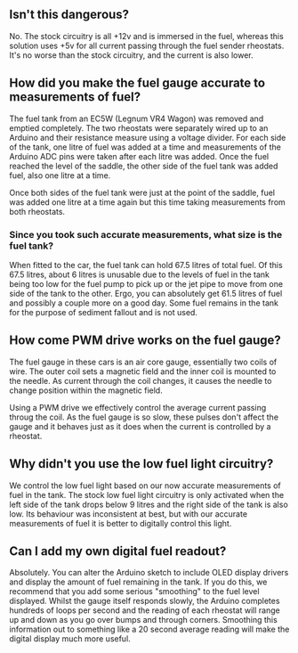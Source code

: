 ## Isn't this dangerous?
No.  The stock circuitry is all +12v and is immersed in the fuel, whereas this solution uses +5v for all current passing through the fuel sender rheostats.  It's no worse than the stock circuitry, and the current is also lower.

## How did you make the fuel gauge accurate to measurements of fuel?
The fuel tank from an EC5W (Legnum VR4 Wagon) was removed and emptied completely.  The two rheostats were separately wired up to an Arduino and their resistance measure using a voltage divider.  For each side of the tank, one litre of fuel was added at a time and measurements of the Arduino ADC pins were taken after each litre was added.  Once the fuel reached the level of the saddle, the other side of the fuel tank was added fuel, also one litre at a time.

Once both sides of the fuel tank were just at the point of the saddle, fuel was added one litre at a time again but this time taking measurements from both rheostats.

### Since you took such accurate measurements, what size is the fuel tank?
When fitted to the car, the fuel tank can hold 67.5 litres of total fuel.  Of this 67.5 litres, about 6 litres is unusable due to the levels of fuel in the tank being too low for the fuel pump to pick up or the jet pipe to move from one side of the tank to the other.  Ergo, you can absolutely get 61.5 litres of fuel and possibly a couple more on a good day.  Some fuel remains in the tank for the purpose of sediment fallout and is not used.

## How come PWM drive works on the fuel gauge?
The fuel gauge in these cars is an air core gauge, essentially two coils of wire.  The outer coil sets a magnetic field and the inner coil is mounted to the needle.  As current through the coil changes, it causes the needle to change position within the magnetic field.

Using a PWM drive we effectively control the average current passing throug the coil.  As the fuel gauge is so slow, these pulses don't affect the gauge and it behaves just as it does when the current is controlled by a rheostat.

## Why didn't you use the low fuel light circuitry?
We control the low fuel light based on our now accurate measurements of fuel in the tank.  The stock low fuel light circuitry is only activated when the left side of the tank drops below 9 litres and the right side of the tank is also low.  Its behaviour was inconsistent at best, but with our accurate measurements of fuel it is better to digitally control this light.

## Can I add my own digital fuel readout?
Absolutely.  You can alter the Arduino sketch to include OLED display drivers and display the amount of fuel remaining in the tank.  If you do this, we recommend that you add some serious "smoothing" to the fuel level displayed.  Whilst the gauge itself responds slowly, the Arduino completes hundreds of loops per second and the reading of each rheostat will range up and down as you go over bumps and through corners.  Smoothing this information out to something like a 20 second average reading will make the digital display much more useful.
